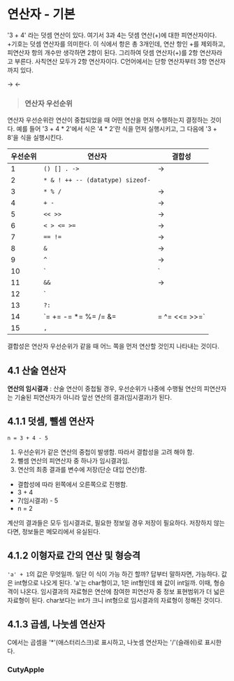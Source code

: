 # 연산자 - 기본

'3 + 4' 라는 덧셈 연산이 있다. 여기서 3과 4는 덧셈 연산(+)에 대한 피연산자이다. +기호는 덧셈 연산자를 의미한다. 이 식에서 항은 총 3개인데, 연산 항인 +를 제외하고, 피연산자 항의 개수만 생각하면 2항이 된다. 그리하여 덧셈 연산자(+)를 2항 연산자라고 부른다. 사칙연산 모두가 2항 연산자이다.  C언어에서는 단항 연산자부터 3항 연산자까지 있다.

→ ←
> ### 연산자 우선순위

연산자 우선순위란 연산이 중첩되었을 때 어떤 연산을 먼저 수행하는지 결정하는 것이다. 예를 들어 '3 + 4 * 2'에서 식은 '4 * 2'란 식을 먼저 실행시키고, 그 다음에 '3 + 8'을 식을 실행시킨다.


우선순위 | 연산자 | 결합성
--------|--------|-------
1 | `() [] . ->` | →
2 | `* & ! ++ -- (datatype) sizeof-` |
3 | `* % /` | →
4 | `+ -` | →
5 | `<< >>` | →
6 | `< > <= >=` | →
7 | `== !=` | →
8 | `&` | →
9 | `^` | →
10 | `|` | →
11 | `&&` | →
12 | `||` | →
13 | `?:` |
14 | `= += -= *= %= /= &= |= ^= <<= >>=` |
15 | `,` |

결합성은 연산자 우선순위가 같을 때 어느 쪽을 먼저 연산할 것인지 나타내는 것이다.

## 4.1 산술 연산자

**연산의 임시결과** : 산술 연산이 중첩될 경우, 우선순위가 나중에 수행될 연산의 피연산자는 기술된 피연산자가 아니라 앞선 연산의 결과(임시결과)가 된다.

## 4.1.1 덧셈, 뺄셈 연산자

`n = 3 + 4 - 5`
1. 우선순위가 같은 연산의 중첩이 발생함. 따라서 결합성을 고려 해야 함. 
2. 뺄셈 연산의 피연산자 중 하나가 임시결과임.
3. 연산의 최종 결과를 변수에 저장(단순 대입 연산)함.

* 결합성에 따라 왼쪽에서 오른쪽으로 진행함.
* 3 + 4
* 7(임시결과) - 5
* n = 2

계산의 결과들은 모두 임시결과로, 필요한 정보일 경우 저장이 필요하다. 저장하지 않는다면, 정보들은 메모리에서 유실된다.

## 4.1.2 이형자료 간의 연산 및 형승격

`'a' + 1`의 값은 무엇일까. 일단 이 식이 가능 하긴 할까? 답부터 말하자면, 가능하다. 값은 int형으로 나오게 된다. 'a'는 char형이고, 1은 int형인데 왜 값이 int일까. 이때, 형승격이 나온다. 임시결과의 자료형은 연산에 참여한 피연산자 중 정보 표현범위가 더 넓은 자료형이 된다. char보다는 int가 크니 int형으로 임시결과의 자료형이 정해진 것이다. 

## 4.1.3 곱셈, 나눗셈 연산자

C에서는 곱셈을 '*'(애스터리스크)로 표시하고, 나눗셈 연산자는 '/'(슬래쉬)로 표시한다. 

### CutyApple